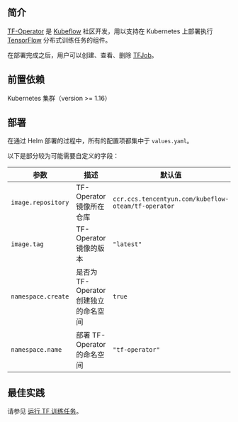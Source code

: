 ## 简介 

[TF-Operator](https://github.com/kubeflow/tf-operator) 是 [Kubeflow](https://www.kubeflow.org) 社区开发，用以支持在 Kubernetes 上部署执行 [TensorFlow](https://www.tensorflow.org) 分布式训练任务的组件。

在部署完成之后，用户可以创建、查看、删除 [TFJob](https://www.kubeflow.org/docs/components/training/tftraining/)。

## 前置依赖

 Kubernetes 集群（version >= 1.16）

## 部署

在通过 Helm 部署的过程中，所有的配置项都集中于 `values.yaml`。

以下是部分较为可能需要自定义的字段：

| 参数               | 描述                                  | 默认值                                              |
| ------------------ | ------------------------------------- | --------------------------------------------------- |
| `image.repository` | TF-Operator 镜像所在仓库              | `ccr.ccs.tencentyun.com/kubeflow-oteam/tf-operator` |
| `image.tag`        | TF-Operator 镜像的版本                | `"latest"`                                          |
| `namespace.create` | 是否为 TF-Operator 创建独立的命名空间 | `true`                                              |
| `namespace.name`   | 部署 TF-Operator 的命名空间           | `"tf-operator"`                                     |

## 最佳实践

请参见 [运行 TF 训练任务](https://cloud.tencent.com/document/product/457/62636)。

